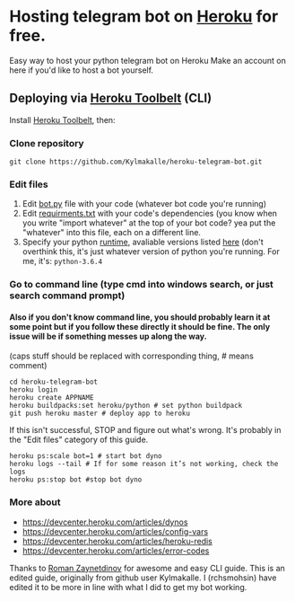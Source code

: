 # Hosting telegram bot on [Heroku](https://heroku.com) for free.
Easy way to host your python telegram bot on Heroku
Make an account on here if you'd like to host a bot yourself.

## Deploying via [Heroku Toolbelt](https://toolbelt.heroku.com/) (CLI)
Install [Heroku Toolbelt](https://toolbelt.heroku.com/), then:
### Clone repository
`git clone https://github.com/Kylmakalle/heroku-telegram-bot.git`
### Edit files
1. Edit [bot.py](https://github.com/rchsmohsin/the-phoenix-bot/blob/master/bot.py) file with your code (whatever bot code you're running)
2. Edit [requirments.txt](https://github.com/rchsmohsin/the-phoenix-bot/blob/master/requirements.txt) with your code's dependencies (you know when you write "import whatever" at the top of your bot code? yea put the "whatever" into this file, each on a different line.
3. Specify your python [runtime](https://github.com/rchsmohsin/the-phoenix-bot/blob/master/runtime.txt), avaliable versions listed [here](https://devcenter.heroku.com/articles/python-runtimes) (don't overthink this, it's just whatever version of python you're running. For me, it's: `python-3.6.4`

### Go to command line (type cmd into windows search, or just search command prompt)
#### Also if you don't know command line, you should probably learn it at some point but if you follow these directly it should be fine. The only issue will be if something messes up along the way.
(caps stuff should be replaced with corresponding thing, # means comment) 
```
cd heroku-telegram-bot
heroku login
heroku create APPNAME
heroku buildpacks:set heroku/python # set python buildpack
git push heroku master # deploy app to heroku
```
If this isn't successful, STOP and figure out what's wrong. It's probably in the "Edit files" category of this guide.
```
heroku ps:scale bot=1 # start bot dyno
heroku logs --tail # If for some reason it’s not working, check the logs
heroku ps:stop bot #stop bot dyno
```

### More about
- https://devcenter.heroku.com/articles/dynos
- https://devcenter.heroku.com/articles/config-vars
- https://devcenter.heroku.com/articles/heroku-redis
- https://devcenter.heroku.com/articles/error-codes

Thanks to [Roman Zaynetdinov](https://github.com/zaynetro) for awesome and easy CLI guide.
This is an edited guide, originally from github user Kylmakalle. I (rchsmohsin) have edited it to be more in line with what I did to get my bot working.
